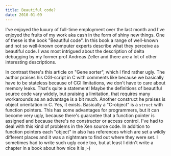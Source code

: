 ```yaml
---
title: Beautiful code?
date: 2010-01-09
---
```

I've enjoyed the luxury of full-time employment over the last month and I've enjoyed the fruits of my work aka cash in the form of shiny new things. One of these is the book "Beautiful code". In this book a range of well-known and not so well-known computer experts describe what they perceive as beautiful code. I was most intrigued about the description of delta debugging by my former prof Andreas Zeller and there are a lot of other interesting descriptions.

In contrast there's this article on "Gene sorter", which I find rather ugly. The author praises his CGI-script in C with comments like because we basically have to be stateless because of CGI limitations, we don't have to care about memory leaks. That's quite a statement! Maybe the definitions of beautiful source code vary widely, but praising a limitation, that requires many workarounds as an advantage is a bit much. Another construct he praises is object orientation in C. Yes, it exists. Basically a "C-object" is a <code>struct</code> with function pointers. This has some advantages for programmers, but it can become very ugly, because there's guarantee that a function pointer is assigned and because there's no constructor or access control. I've had to deal with this kind of problems in the Xen source code. In addition to function pointers each "object" in also has references which are set a wildly different places and it was a nightmare to find out where they were set. I sometimes had to write such ugly code too, but at least I didn't write a chapter in a book about how nice it is ;-)
